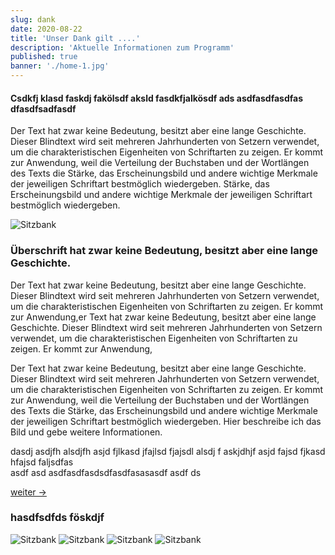 ```yaml
---
slug: dank
date: 2020-08-22
title: 'Unser Dank gilt ....'
description: 'Aktuelle Informationen zum Programm'
published: true
banner: './home-1.jpg'
---
```


<article>

<section>


#### Csdkfj klasd faskdj fakölsdf aksld fasdkfjalkösdf ads asdfasdfasdfas dfasdfsadfasdf


Der Text hat zwar keine Bedeutung, besitzt aber eine lange Geschichte. Dieser Blindtext wird seit mehreren Jahrhunderten von Setzern verwendet, um die charakteristischen Eigenheiten von Schriftarten zu zeigen. Er kommt zur Anwendung, weil die Verteilung der Buchstaben und der Wortlängen des Texts die Stärke, das Erscheinungsbild und andere wichtige Merkmale der jeweiligen Schriftart bestmöglich wiedergeben.
Stärke, das Erscheinungsbild und andere wichtige Merkmale der jeweiligen Schriftart bestmöglich wiedergeben.



![Sitzbank](./images/home-2_bingen.png)



### Überschrift  hat zwar keine Bedeutung, besitzt aber eine lange Geschichte.

Der Text hat zwar keine Bedeutung, besitzt aber eine lange Geschichte. Dieser Blindtext wird seit mehreren Jahrhunderten von Setzern verwendet, um die charakteristischen Eigenheiten von Schriftarten zu zeigen. Er kommt zur Anwendung,er Text hat zwar keine Bedeutung, besitzt aber eine lange Geschichte. Dieser Blindtext wird seit mehreren Jahrhunderten von Setzern verwendet, um die charakteristischen Eigenheiten von Schriftarten zu zeigen. Er kommt zur Anwendung,


Der Text hat zwar keine Bedeutung, besitzt aber eine lange Geschichte. Dieser Blindtext wird seit mehreren Jahrhunderten von Setzern verwendet, um die charakteristischen Eigenheiten von Schriftarten zu zeigen. Er kommt zur Anwendung, weil die Verteilung der Buchstaben und der Wortlängen des Texts die Stärke, das Erscheinungsbild und andere wichtige Merkmale der jeweiligen Schriftart bestmöglich wiedergeben.
Hier beschreibe ich das Bild und gebe weitere Informationen.



dasdj asdjfh alsdjfh asjd fjlkasd jfajlsd fjajsdl alsdj f askjdhjf asjd fajsd fjkasd hfajsd faljsdfas   
asdf asd asdfasdfasdsdfasdfasasasdf asdf ds

[weiter ->](/a-aktuelles)


</section>




<section>

### hasdfsdfds föskdjf
![Sitzbank](./images/home-2_bingen.png)
![Sitzbank](./images/home-2_bingen.png)
![Sitzbank](./images/home-2_bingen.png)
![Sitzbank](./images/home-2_bingen.png)
</section>

</article>

